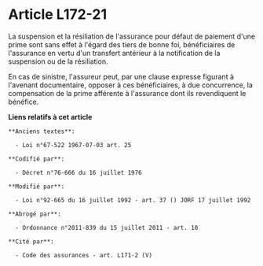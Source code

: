 # Article L172-21

La suspension et la résiliation de l'assurance pour défaut de paiement d'une prime sont sans effet à l'égard des tiers de
bonne foi, bénéficiaires de l'assurance en vertu d'un transfert antérieur à la notification de la suspension ou de la
résiliation.

En cas de sinistre, l'assureur peut, par une clause expresse figurant à l'avenant documentaire, opposer à ces bénéficiaires,
à due concurrence, la compensation de la prime afférente à l'assurance dont ils revendiquent le bénéfice.

**Liens relatifs à cet article**

	**Anciens textes**:

	  - Loi n°67-522 1967-07-03 art. 25

	**Codifié par**:

	  - Décret n°76-666 du 16 juillet 1976

	**Modifié par**:

	  - Loi n°92-665 du 16 juillet 1992 - art. 37 () JORF 17 juillet 1992

	**Abrogé par**:

	  - Ordonnance n°2011-839 du 15 juillet 2011 - art. 10

	**Cité par**:

	  - Code des assurances - art. L171-2 (V)
